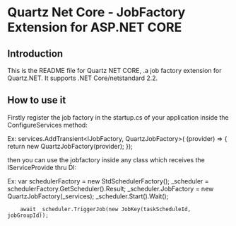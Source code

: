 # Quartz Net Core - JobFactory Extension for ASP.NET CORE

## Introduction

This is the README file for Quartz NET CORE, .a job factory extension for Quartz.NET. It supports .NET Core/netstandard 2.2.

## How to use it

Firstly register the job factory in the startup.cs of your application inside the ConfigureServices method:

Ex: 	services.AddTransient<IJobFactory, QuartzJobFactory>(
		(provider) =>
		{
			return new QuartzJobFactory(provider);
		});
		
then you can use the jobfactory inside any class which receives the IServiceProvide thru DI:

Ex: 	var schedulerFactory = new StdSchedulerFactory();
		_scheduler = schedulerFactory.GetScheduler().Result;
		_scheduler.JobFactory = new QuartzJobFactory(_services);
		_scheduler.Start().Wait();
		
		await _scheduler.TriggerJob(new JobKey(taskScheduleId, jobGroupId));